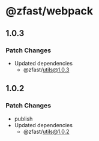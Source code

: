# @zfast/webpack

## 1.0.3

### Patch Changes

- Updated dependencies
  - @zfast/utils@1.0.3

## 1.0.2

### Patch Changes

- publish
- Updated dependencies
  - @zfast/utils@1.0.2
